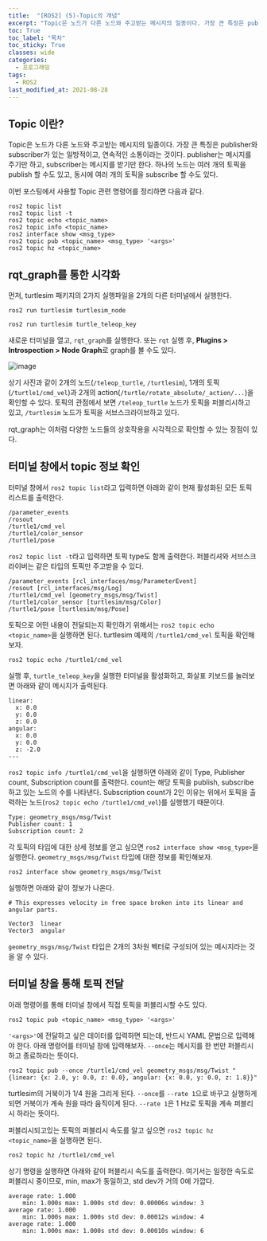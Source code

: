 ```yaml
---
title:  "[ROS2] (5)-Topic의 개념"
excerpt: "Topic은 노드가 다른 노드와 주고받는 메시지의 일종이다. 가장 큰 특징은 publisher와 subscriber가 있는 일방적 소통이라는 것이다. publisher는 메시지를 주기만 하고, subscriber는 메시지를 받기만 한다."
toc: True
toc_label: "목차"
toc_sticky: True
classes: wide
categories:
  - 프로그래밍
tags:
  - ROS2
last_modified_at: 2021-08-28
---
```


## Topic 이란?
Topic은 노드가 다른 노드와 주고받는 메시지의 일종이다. 가장 큰 특징은 publisher와 subscriber가 있는 일방적이고, 연속적인 소통이라는 것이다. publisher는 메시지를 주기만 하고, subscriber는 메시지를 받기만 한다. 하나의 노드는 여러 개의 토픽을 publish 할 수도 있고, 동시에 여러 개의 토픽을 subscribe 할 수도 있다.

이번 포스팅에서 사용할 Topic 관련 명령어를 정리하면 다음과 같다.

```
ros2 topic list
ros2 topic list -t
ros2 topic echo <topic_name>
ros2 topic info <topic_name>
ros2 interface show <msg_type>
ros2 topic pub <topic_name> <msg_type> '<args>'
ros2 topic hz <topic_name>
```

## rqt_graph를 통한 시각화
먼저, turtlesim 패키지의 2가지 실행파일을 2개의 다른 터미널에서 실행한다.

```
ros2 run turtlesim turtlesim_node

ros2 run turtlesim turtle_teleop_key
```

새로운 터미널을 열고, `rqt_graph`를 실행한다. 또는 `rqt` 실행 후, **Plugins > Introspection > Node Graph**로 graph를 볼 수도 있다.

<img src="{{ site.url }}{{ site.baseurl }}/assets/images/2021-08-28-[ROS2]_(5)-Topic의_개념/rqt_graph.png" alt="image"> 

상기 사진과 같이 2개의 노드(`/teleop_turtle`, `/turtlesim`), 1개의 토픽(`/turtle1/cmd_vel`)과 2개의 action(`/turtle/rotate_absolute/_action/...`)을 확인할 수 있다. 토픽의 관점에서 보면 `/teleop_turtle` 노드가 토픽을 퍼블리시하고 있고, `/turtlesim` 노드가 토픽을 서브스크라이브하고 있다.

rqt_graph는 이처럼 다양한 노드들의 상호작용을 시각적으로 확인할 수 있는 장점이 있다.

## 터미널 창에서 topic 정보 확인
터미널 창에서 `ros2 topic list`라고 입력하면 아래와 같이 현재 활성화된 모든 토픽 리스트를 출력한다.

```
/parameter_events
/rosout
/turtle1/cmd_vel
/turtle1/color_sensor
/turtle1/pose
```

`ros2 topic list -t`라고 입력하면 토픽 type도 함께 출력한다. 퍼블리셔와 서브스크라이버는 같은 타입의 토픽만 주고받을 수 있다.

```
/parameter_events [rcl_interfaces/msg/ParameterEvent]
/rosout [rcl_interfaces/msg/Log]
/turtle1/cmd_vel [geometry_msgs/msg/Twist]
/turtle1/color_sensor [turtlesim/msg/Color]
/turtle1/pose [turtlesim/msg/Pose]
```

토픽으로 어떤 내용이 전달되는지 확인하기 위해서는 `ros2 topic echo <topic_name>`을 실행하면 된다. turtlesim 예제의 `/turtle1/cmd_vel` 토픽을 확인해보자.

```
ros2 topic echo /turtle1/cmd_vel
```

실행 후, `turtle_teleop_key`을 실행한 터미널을 활성화하고, 화살표 키보드를 눌러보면 아래와 같이 메시지가 출력된다.

```
linear:
  x: 0.0
  y: 0.0
  z: 0.0
angular:
  x: 0.0
  y: 0.0
  z: -2.0
---
```

`ros2 topic info /turtle1/cmd_vel`을 실행하면 아래와 같이 Type, Publisher count, Subscription count를 출력한다. count는 해당 토픽을 publish, subscribe하고 있는 노드의 수를 나타낸다. Subscription count가 2인 이유는 위에서 토픽을 출력하는 노드(`ros2 topic echo /turtle1/cmd_vel`)를 실행했기 때문이다.

```
Type: geometry_msgs/msg/Twist
Publisher count: 1
Subscription count: 2
```

각 토픽의 타입에 대한 상세 정보를 얻고 싶으면 `ros2 interface show <msg_type>`을 실행한다. `geometry_msgs/msg/Twist` 타입에 대한 정보를 확인해보자.

```
ros2 interface show geometry_msgs/msg/Twist
```

실행하면 아래와 같이 정보가 나온다.

```
# This expresses velocity in free space broken into its linear and angular parts.

Vector3  linear
Vector3  angular
```

`geometry_msgs/msg/Twist` 타입은 2개의 3차원 벡터로 구성되어 있는 메시지라는 것을 알 수 있다.

## 터미널 창을 통해 토픽 전달
아래 명령어를 통해 터미널 창에서 직접 토픽을 퍼블리시할 수도 있다.

```
ros2 topic pub <topic_name> <msg_type> '<args>'
```

`'<args>'`에 전달하고 싶은 데이터를 입력하면 되는데, 반드시 YAML 문법으로 입력해야 한다. 아래 명령어를 터미널 창에 입력해보자. `--once`는 메시지를 한 번만 퍼블리시하고 종료하라는 뜻이다.

```
ros2 topic pub --once /turtle1/cmd_vel geometry_msgs/msg/Twist "{linear: {x: 2.0, y: 0.0, z: 0.0}, angular: {x: 0.0, y: 0.0, z: 1.8}}"
```

turtlesim의 거북이가 1/4 원을 그리게 된다. `--once`를 `--rate 1`으로 바꾸고 실행하게 되면 거북이가 계속 원을 따라 움직이게 된다. `--rate 1`은 1 Hz로 토픽을 계속 퍼블리시 하라는 뜻이다.

퍼블리시되고있는 토픽의 퍼블리시 속도를 알고 싶으면 `ros2 topic hz <topic_name>`을 실행하면 된다.

```
ros2 topic hz /turtle1/cmd_vel
```

상기 명령을 실행하면 아래와 같이 퍼블리시 속도를 출력한다. 여기서는 일정한 속도로 퍼블리시 중이므로, min, max가 동일하고, std dev가 거의 0에 가깝다.

```
average rate: 1.000
	min: 1.000s max: 1.000s std dev: 0.00006s window: 3
average rate: 1.000
	min: 1.000s max: 1.000s std dev: 0.00012s window: 4
average rate: 1.000
	min: 1.000s max: 1.000s std dev: 0.00010s window: 6
```
